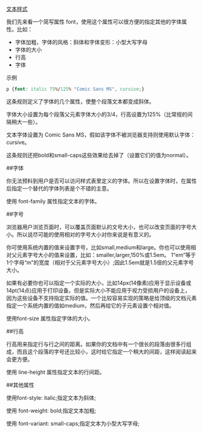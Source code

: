 ﻿[文本样式](https://developer.mozilla.org/zh-CN/docs/Web/Guide/CSS/Getting_started/Text_styles)

我们先来看一个简写属性 font，使用这个属性可以很方便的指定其他的字体属性。比如：

* 字体加粗，字体的风格：斜体和字体变形：小型大写字母
* 字体的大小
* 行高
* 字体


示例

```css
p {font: italic 75%/125% "Comic Sans MS", cursive;}
```

这条规则定义了字体的几个属性，使整个段落文本都变成斜体。

字体大小设置为每个段落父元素字体大小的3/4，行高设置为125%（比常规的间隔稍大一些）。

文本字体设置为 Comic Sans MS，假如该字体不被浏览器支持则使用默认字体：cursive。

这条规则还把bold和small-caps这些效果给去掉了（设置它们的值为normal）。

##字体

你无法预料到用户是否可以访问样式表里定义的字体。所以在设置字体时，在属性后指定一个替代的字体列表是个不错的主意。

使用 font-family 属性指定文本的字体。


##字号

浏览器用户浏览页面时，可以覆盖页面默认的文号大小，也可以改变页面的字号大小。所以说尽可能的使用相对的字号大小对你来说是有意义的。

你可使用系统内置的值来设置字号，比如small,medium和large。你也可以使用相对父元素字号大小的值来设置，比如：smaller,larger,150%或1.5em。
1“em”等于1个字母“m”的宽度（相对于父元素字号大小）;因此1.5em就是1.5倍的父元素字号大小。

如果有必要你也可以指定一个实际的大小，比如14px(14像素)应用于显示设备或14pt(14点)应用于打印设备。但是实际大小不能应用于视力受损用户的设备上，
因为这些设备不支持指定实际的值。一个比较容易实现的策略是给顶级的文档元素指定一个系统内置的值如medium，然后再给它的子元素设置个相对值。

使用font-size 属性指定字体的大小。


##行高

行高用来指定行与行之间的距离。如果你的文档中有一个很长的段落由很多行组成，而且这个段落的字号还比较小，这时给它指定一个稍大的间距，这样阅读起来会更方便。

使用 line-height 属性指定文本的行间距。


##其他属性

使用font-style: italic;指定文本为斜体;

使用 font-weight: bold;指定文本加粗;

使用 font-variant: small-caps;指定文本为小型大写字母;

